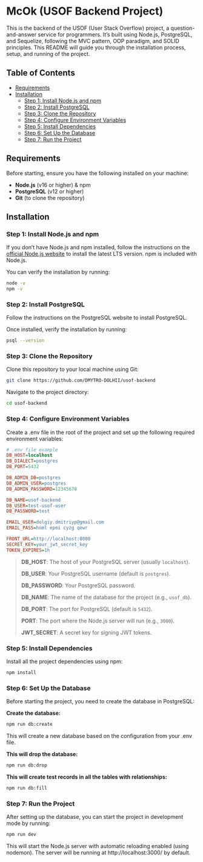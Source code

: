 # McOk (USOF Backend Project) 

This is the backend of the USOF (User Stack Overflow) project, a question-and-answer service for programmers. It’s built using Node.js, PostgreSQL, and Sequelize, following the MVC pattern, OOP paradigm, and SOLID principles. This README will guide you through the installation process, setup, and running of the project.

## Table of Contents
- [Requirements](#requirements)
- [Installation](#installation)
  - [Step 1: Install Node.js and npm](#step-1-install-nodejs-and-npm)
  - [Step 2: Install PostgreSQL](#step-2-install-postgresql)
  - [Step 3: Clone the Repository](#step-3-clone-the-repository)
  - [Step 4: Configure Environment Variables](#step-4-configure-environment-variables)
  - [Step 5: Install Dependencies](#step-5-install-dependencies)
  - [Step 6: Set Up the Database](#step-6-set-up-the-database)
  - [Step 7: Run the Project](#step-7-run-the-project)


## Requirements

Before starting, ensure you have the following installed on your machine:

- **Node.js** (v16 or higher) & npm
- **PostgreSQL** (v12 or higher)
- **Git** (to clone the repository)

## Installation

### Step 1: Install Node.js and npm

If you don’t have Node.js and npm installed, follow the instructions on the [official Node.js website](https://nodejs.org/en/) to install the latest LTS version. npm is included with Node.js.

You can verify the installation by running:

```bash
node -v
npm -v
```

### Step 2: Install PostgreSQL
Follow the instructions on the PostgreSQL website to install PostgreSQL.

Once installed, verify the installation by running:

```bash
psql --version
```

### Step 3: Clone the Repository
Clone this repository to your local machine using Git:

```bash
git clone https://github.com/DMYTRO-DOLHII/usof-backend
```

Navigate to the project directory:

```bash
cd usof-backend
```

### Step 4: Configure Environment Variables
Create a .env file in the root of the project and set up the following required environment variables:

```ini
# .env file example
DB_HOST=localhost
DB_DIALECT=postgres
DB_PORT=5432

DB_ADMIN_DB=postgres
DB_ADMIN_USER=postgres
DB_ADMIN_PASSWORD=12345678

DB_NAME=usof-backend
DB_USER=test-usof-user
DB_PASSWORD=test

EMAIL_USER=dolgiy.dmitriyp@gmail.com
EMAIL_PASS=hnml epmi cyzg qewr

FRONT_URL=http://localhost:8080
SECRET_KEY=your_jwt_secret_key
TOKEN_EXPIRES=1h

```

> **DB_HOST**: The host of your PostgreSQL server (usually `localhost`).
> 
> **DB_USER**: Your PostgreSQL username (default is `postgres`).
> 
> **DB_PASSWORD**: Your PostgreSQL password.
> 
> **DB_NAME**: The name of the database for the project (e.g., `usof_db`).
> 
> **DB_PORT**: The port for PostgreSQL (default is `5432`).
> 
> **PORT**: The port where the Node.js server will run (e.g., `3000`).
> 
> **JWT_SECRET**: A secret key for signing JWT tokens.

### Step 5: Install Dependencies
Install all the project dependencies using npm:

```bash
npm install
```

### Step 6: Set Up the Database
Before starting the project, you need to create the database in PostgreSQL:

**Create the database:**

```bash
npm run db:create
```

This will create a new database based on the configuration from your .env file.

**This will drop the database:**
```bash
npm run db:drop
```

**This will create test records in all the tables with relationships:**
```bash
npm run db:fill
```

### Step 7: Run the Project
After setting up the database, you can start the project in development mode by running:

```bash
npm run dev
```

This will start the Node.js server with automatic reloading enabled (using nodemon). The server will be running at http://localhost:3000/ by default.
